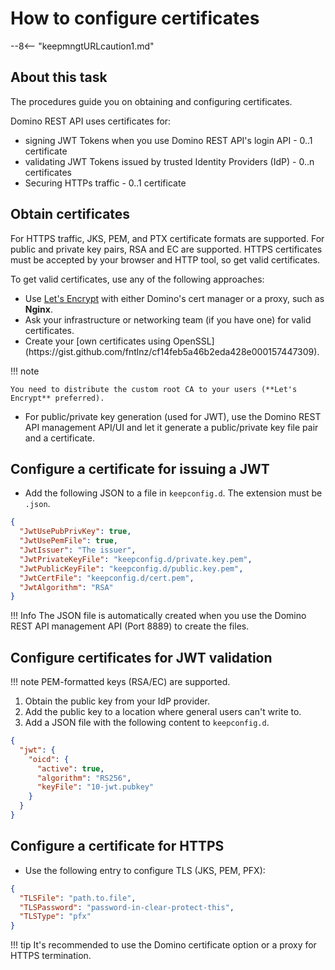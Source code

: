 # How to configure certificates

--8<-- "keepmngtURLcaution1.md"

## About this task

The procedures guide you on obtaining and configuring certificates.

Domino REST API uses certificates for:

- signing JWT Tokens when you use Domino REST API's login API - 0..1 certificate
- validating JWT Tokens issued by trusted Identity Providers (IdP) - 0..n certificates
- Securing HTTPs traffic - 0..1 certificate

## Obtain certificates

For HTTPS traffic, JKS, PEM, and PTX certificate formats are supported. For public and private key pairs, RSA and EC are supported. HTTPS certificates must be accepted by your browser and HTTP tool, so get valid certificates.

To get valid certificates, use any of the following approaches:

- Use [Let's Encrypt](https://letsencrypt.org/) with either Domino's cert manager or a proxy, such as **Nginx**.
- Ask your infrastructure or networking team (if you have one) for valid certificates.
- <!--Wanting the first two options,-->Create your [own certificates using OpenSSL](https://gist.github.com/fntlnz/cf14feb5a46b2eda428e000157447309).

!!! note

    You need to distribute the custom root CA to your users (**Let's Encrypt** preferred).

- For public/private key generation (used for JWT), use the Domino REST API management API/UI and let it generate a public/private key file pair and a certificate.

## Configure a certificate for issuing a JWT

<!--To configure a certificate for issuing a JWT:-->

- Add the following JSON to a file in `keepconfig.d`. The extension must be `.json`.

```json
{
  "JwtUsePubPrivKey": true,
  "JwtUsePemFile": true,
  "JwtIssuer": "The issuer",
  "JwtPrivateKeyFile": "keepconfig.d/private.key.pem",
  "JwtPublicKeyFile": "keepconfig.d/public.key.pem",
  "JwtCertFile": "keepconfig.d/cert.pem",
  "JwtAlgorithm": "RSA"
}
```

<!-- prettier-ignore -->
!!! Info
    The JSON file is automatically created when you use the Domino REST API management API (Port 8889) to create the files.

## Configure certificates for JWT validation

<!-- prettier-ignore -->
!!! note
    PEM-formatted keys (RSA/EC) are supported.

<!--To configure certificates for JWT validation-->

1. Obtain the public key from your IdP provider.
2. Add the public key to a location where general users can't write to.
3. Add a JSON file with the following content to `keepconfig.d`.

```json
{
  "jwt": {
    "oicd": {
      "active": true,
      "algorithm": "RS256",
      "keyFile": "10-jwt.pubkey"
    }
  }
}
```

## Configure a certificate for HTTPS

<!--To configure a certificate for HTTPS-->

- Use the following entry to configure TLS (JKS, PEM, PFX):

```json
{
  "TLSFile": "path.to.file",
  "TLSPassword": "password-in-clear-protect-this",
  "TLSType": "pfx"
}
```

<!-- prettier-ignore -->
!!! tip
    It's recommended to use the Domino certificate option or a proxy for HTTPS termination.
